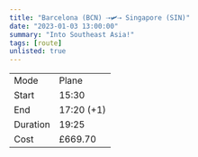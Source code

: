```yaml
---
title: "Barcelona (BCN) ⇢🛩️⇢ Singapore (SIN)"
date: "2023-01-03 13:00:00"
summary: "Into Southeast Asia!"
tags: [route]
unlisted: true
---
```


|  |   |
|---|---|
| Mode | Plane  |
| Start | 15:30  |
| End | 17:20 (+1)  |
| Duration | 19:25 |
| Cost | £669.70 |